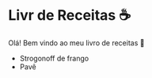 # Livr de Receitas :coffee:

Olá! Bem vindo ao meu livro de receitas :wave:

- Strogonoff de frango
- Pavê
